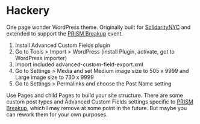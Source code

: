 Hackery
=======

One page wonder WordPress theme. Originally built for [SolidarityNYC](http://solidaritynyc.org/) and extended to support the [PRISM Breakup](http://prismbreakup.org/) event.

1. Install Advanced Custom Fields plugin
2. Go to Tools > Import > WordPress (install Plugin, activate, got to WordPress importer)
3. Import included advanced-custom-field-export.xml
4. Go to Settings > Media and set Medium image size to 505 x 9999 and Large image size to 730 x 9999
5. Go to Settings > Permalinks and choose the Post Name setting

Use Pages and child Pages to build your site structure. There are some custom post types and Advanced Custom Fields settings specific to [PRISM Breakup](http://prismbreakup.org/), which I may remove at some point in the future. But maybe you can rework them for your own purposes.
